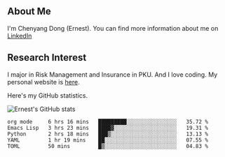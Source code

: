 ## About Me

I'm Chenyang Dong (Ernest). You can find more information about me on [LinkedIn](https://www.linkedin.com/in/%E6%99%A8%E9%98%B3-%E8%91%A3-918ab41b4/)

## Research Interest

I major in Risk Management and Insurance in PKU. And I love coding. My personal website is [here](https://ernestdong.github.io).

Here's my GitHub statistics.

![Ernest's GitHub stats](https://github-readme-stats.vercel.app/api?username=ErnestDong&show_icons=true?count_private=true)

<!--START_SECTION:waka-->
```text
org mode     6 hrs 16 mins   █████████░░░░░░░░░░░░░░░░   35.72 % 
Emacs Lisp   3 hrs 23 mins   ████▓░░░░░░░░░░░░░░░░░░░░   19.31 % 
Python       2 hrs 18 mins   ███▒░░░░░░░░░░░░░░░░░░░░░   13.13 % 
YAML         1 hr 19 mins    ██░░░░░░░░░░░░░░░░░░░░░░░   07.55 % 
TOML         50 mins         █▒░░░░░░░░░░░░░░░░░░░░░░░   04.83 % 
```
<!--END_SECTION:waka-->
